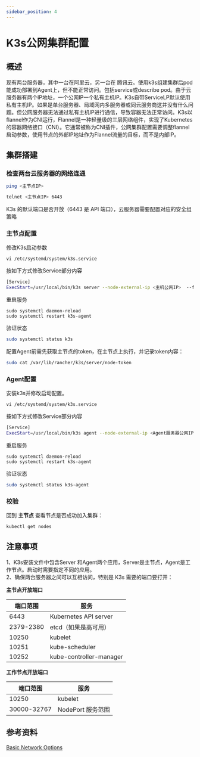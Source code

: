 ```yaml
---
sidebar_position: 4
---
```

# K3s公网集群配置
## 概述
现有两台服务器，其中一台在阿里云，另一台在 腾讯云。使用k3s组建集群后pod能成功部署到Agent上，但不能正常访问。包括service或describe pod。由于云服务器有两个IP地址，一个公网IP一个私有主机IP。K3s自带ServiceLP默认使用私有主机IP。如果是单台服务器、局域网内多服务器或同云服务商这并没有什么问题。但公网服务器无法通过私有主机IP进行通信，导致容器无法正常访问。K3s以flannel作为CNI运行，Flannel是一种轻量级的三层网络组件，实现了Kubernetes的容器网络接口（CNI）。它通常被称为CNI插件，公网集群配置需要调整flannel启动参数，使用节点的外部IP地址作为Flannel流量的目标，而不是内部IP。

## 集群搭建
### 检查两台云服务器的网络连通
``` sh
ping <主节点IP>
```

``` sh
telnet <主节点IP> 6443
```

K3s 的默认端口是否开放（6443 是 API 端口），云服务器需要配置对应的安全组策略

### 主节点配置
修改K3s启动参数
```shell
vi /etc/systemd/system/k3s.service
```
按如下方式修改Service部分内容
```sh
[Service]
ExecStart=/usr/local/bin/k3s server --node-external-ip <主机公网IP>  --flannel-backend=wireguard-native --flannel-external-ip
```
重启服务
```shell
sudo systemctl daemon-reload
sudo systemctl restart k3s-agent
```
验证状态
``` sh
sudo systemctl status k3s
```

配置Agent前需先获取主节点的token，在主节点上执行，并记录token内容：
``` sh
sudo cat /var/lib/rancher/k3s/server/node-token
```

### Agent配置
安装k3s并修改启动配置。
```shell
vi /etc/systemd/system/k3s.service
```
按如下方式修改Service部分内容
``` sh
[Service]
ExecStart=/usr/local/bin/k3s agent --node-external-ip <Agent服务器公网IP>
```

重启服务
```
sudo systemctl daemon-reload
sudo systemctl restart k3s-agent
```

验证状态
``` sh
sudo systemctl status k3s-agent
```


### 校验
回到 **主节点** 查看节点是否成功加入集群：
``` sh
kubectl get nodes
```

## 注意事项
1、K3s安装文件中包含Server 和Agent两个应用，Server是主节点，Agent是工作节点。启动时需要指定不同的应用。    
2、确保两台服务器之间可以互相访问，特别是 K3s 需要的端口要打开：  

**主节点开放端口**

| 端口范围      | 服务                           |
|--------------|--------------------------------|
| 6443         | Kubernetes API server         |
| 2379-2380    | etcd（如果是高可用）          |
| 10250        | kubelet                        |
| 10251        | kube-scheduler                 |
| 10252        | kube-controller-manager       |

**工作节点开放端口**

| 端口范围      | 服务                  |
|--------------|-----------------------|
| 10250        | kubelet               |
| 30000-32767  | NodePort 服务范围     |

## 参考资料
[Basic Network Options](https://docs.k3s.io/zh/networking/basic-network-options)
